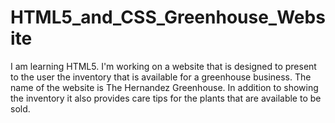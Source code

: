 # HTML5_and_CSS_Greenhouse_Website
I am learning HTML5. I'm working on a website that is designed to present to the user the inventory that is available for a greenhouse business. The name of the website is The Hernandez Greenhouse. In addition to showing the inventory it also provides care tips for the plants that are available to be sold. 
